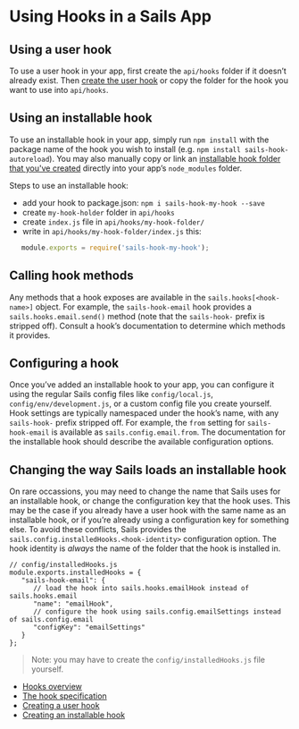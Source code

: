 # Using Hooks in a Sails App

## Using a user hook

To use a user hook in your app, first create the `api/hooks` folder if it doesn&rsquo;t already exist.  Then [create the user hook](/#/documentation/concepts/extending-sails/Hooks/userhooks.html) or copy the folder for the hook you want to use into `api/hooks`.

## Using an installable hook
To use an installable hook in your app, simply run `npm install` with the package name of the hook you wish to install (e.g. `npm install sails-hook-autoreload`).  You may also manually copy or link an [installable hook folder that you've created](/#/documentation/concepts/extending-sails/Hooks/installablehooks.html) directly into your app&rsquo;s `node_modules` folder.

Steps to use an installable hook:
* add your hook to package.json: `npm i sails-hook-my-hook --save`
* create `my-hook-holder` folder in `api/hooks`
* create `index.js` file in `api/hooks/my-hook-folder/`
* write in `api/hooks/my-hook-folder/index.js` this: 
```js
   module.exports = require('sails-hook-my-hook');
```

## Calling hook methods
Any methods that a hook exposes are available in the `sails.hooks[<hook-name>]` object.  For example, the `sails-hook-email` hook provides a `sails.hooks.email.send()` method (note that the `sails-hook-` prefix is stripped off).  Consult a hook&rsquo;s documentation to determine which methods it provides.

## Configuring a hook
Once you&rsquo;ve added an installable hook to your app, you can configure it using the regular Sails config files like `config/local.js`, `config/env/development.js`, or a custom config file you create yourself.  Hook settings are typically namespaced under the hook&rsquo;s name, with any `sails-hook-` prefix stripped off.  For example, the `from` setting for `sails-hook-email` is available as `sails.config.email.from`.  The documentation for the installable hook should describe the available configuration options.

## Changing the way Sails loads an installable hook
On rare occassions, you may need to change the name that Sails uses for an installable hook, or change the configuration key that the hook uses.  This may be the case if you already have a user hook with the same name as an installable hook, or if you&rsquo;re already using a configuration key for something else.  To avoid these conflicts, Sails provides the `sails.config.installedHooks.<hook-identity>` configuration option.  The hook identity is *always* the name of the folder that the hook is installed in.  

```
// config/installedHooks.js
module.exports.installedHooks = {
   "sails-hook-email": {
      // load the hook into sails.hooks.emailHook instead of sails.hooks.email
      "name": "emailHook", 
      // configure the hook using sails.config.emailSettings instead of sails.config.email
      "configKey": "emailSettings"
   }
};
```

> Note: you may have to create the `config/installedHooks.js` file yourself.

* [Hooks overview](#/documentation/concepts/extending-sails/Hooks)
* [The hook specification](#/documentation/concepts/extending-sails/Hooks/hookspec)
* [Creating a user hook](#/documentation/concepts/extending-sails/Hooks/userhooks.html)
* [Creating an installable hook](#/documentation/concepts/extending-sails/Hooks/installablehooks.html)

<docmeta name="uniqueID" value="Hooks75001">
<docmeta name="displayName" value="Using Hooks">
<docmeta name="stabilityIndex" value="3">
